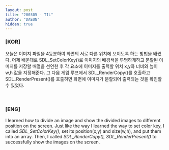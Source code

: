```yaml
---
layout: post
title: "200305 - TIL"
author: "DAEUN"
hidden: true
---
```


### [KOR]
오늘은 이미지 파일을 4등분하여 화면의 서로 다른 위치에 보이도록 하는 방법을 배웠다. 어제 배운대로 SDL_SetColorKey()로 이미지의 배경색을 투명하게하고 분할된 이미지를 저장할 배열을 선언한 후 각 요소에 이미지를 출력할 위치 x,y와 너비와 높이 w,h 값을 지정해준다. 그 다음 게임 루프에서 SDL_RenderCopy()를 호출하고 SDL_RenderPresent()를 호출하면 화면에 이미지가 분할되어 출력되는 것을 확인할 수 있었다.
<br><br><br>
### [ENG]
I learned how to divide an image and show the divided images to different position on the screen. Just like the way I learned the way to set color key, I called _SDL\_SetColorKey()_, set its position(x,y) and size(w,h), and put them into an array. Then, I called _SDL\_RenderCopy(), SDL\_RenderPresent()_ to successfully show the images on the screen.